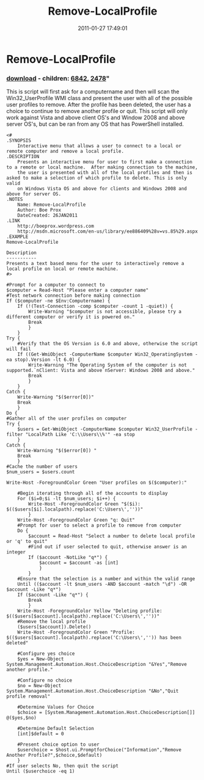 ﻿---
pid:            2477
parent:         0
children:       6842,2478
poster:         Boe Prox
title:          Remove-LocalProfile
date:           2011-01-27 17:49:01
format:         posh
---

# Remove-LocalProfile

### [download](2477.ps1) - children: [6842](6842.md), [2478](2478.md)"

This is script will first ask for a computername and then will scan the Win32_UserProfile WMI class and present the user with all of the possible user profiles to remove. After the profile has been deleted, the user has a choice to continue to remove another profile or quit. This script will only work against Vista and above client OS's and Window 2008 and above server OS's, but can be ran from any OS that has PowerShell installed.

```posh
<#   
.SYNOPSIS   
    Interactive menu that allows a user to connect to a local or remote computer and remove a local profile. 
.DESCRIPTION 
    Presents an interactive menu for user to first make a connection to a remote or local machine.  After making connection to the machine,  
    the user is presented with all of the local profiles and then is asked to make a selection of which profile to delete. This is only valid 
    on Windows Vista OS and above for clients and Windows 2008 and above for server OS.    
.NOTES   
    Name: Remove-LocalProfile 
    Author: Boe Prox 
    DateCreated: 26JAN2011       
.LINK   
    http://boeprox.wordpress.com
    http://msdn.microsoft.com/en-us/library/ee886409%28v=vs.85%29.aspx 
.EXAMPLE  
Remove-LocalProfile 
 
Description 
----------- 
Presents a text based menu for the user to interactively remove a local profile on local or remote machine.    
#>  
 
#Prompt for a computer to connect to 
$computer = Read-Host "Please enter a computer name" 
#Test network connection before making connection 
If ($computer -ne $Env:Computername) { 
    If (!(Test-Connection -comp $computer -count 1 -quiet)) { 
        Write-Warning "$computer is not accessible, please try a different computer or verify it is powered on." 
        Break 
        } 
    } 
Try {     
    #Verify that the OS Version is 6.0 and above, otherwise the script will fail 
    If ((Get-WmiObject -ComputerName $computer Win32_OperatingSystem -ea stop).Version -lt 6.0) { 
        Write-Warning "The Operating System of the computer is not supported.`nClient: Vista and above`nServer: Windows 2008 and above." 
        Break 
        } 
    } 
Catch { 
    Write-Warning "$($error[0])" 
    Break 
    }     
Do {     
#Gather all of the user profiles on computer 
Try { 
    $users = Get-WmiObject -ComputerName $computer Win32_UserProfile -filter "LocalPath Like 'C:\\Users\\%'" -ea stop 
    } 
Catch { 
    Write-Warning "$($error[0]) " 
    Break 
    }     
#Cache the number of users 
$num_users = $users.count 
 
Write-Host -ForegroundColor Green "User profiles on $($computer):" 
 
    #Begin iterating through all of the accounts to display 
    For ($i=0;$i -lt $num_users; $i++) { 
        Write-Host -ForegroundColor Green "$($i): $(($users[$i].localpath).replace('C:\Users\',''))" 
        } 
    Write-Host -ForegroundColor Green "q: Quit" 
    #Prompt for user to select a profile to remove from computer 
    Do {     
        $account = Read-Host "Select a number to delete local profile or 'q' to quit" 
        #Find out if user selected to quit, otherwise answer is an integer 
        If ($account -NotLike "q*") { 
            $account = $account -as [int] 
            } 
        }         
    #Ensure that the selection is a number and within the valid range 
    Until (($account -lt $num_users -AND $account -match "\d") -OR $account -Like "q*") 
    If ($account -Like "q*") { 
        Break 
        } 
    Write-Host -ForegroundColor Yellow "Deleting profile: $(($users[$account].localpath).replace('C:\Users\',''))" 
    #Remove the local profile 
    ($users[$account]).Delete() 
    Write-Host -ForegroundColor Green "Profile:  $(($users[$account].localpath).replace('C:\Users\','')) has been deleted" 
 
    #Configure yes choice 
    $yes = New-Object System.Management.Automation.Host.ChoiceDescription "&Yes","Remove another profile." 
 
    #Configure no choice 
    $no = New-Object System.Management.Automation.Host.ChoiceDescription "&No","Quit profile removal" 
 
    #Determine Values for Choice 
    $choice = [System.Management.Automation.Host.ChoiceDescription[]] @($yes,$no) 
 
    #Determine Default Selection 
    [int]$default = 0 
 
    #Present choice option to user 
    $userchoice = $host.ui.PromptforChoice("Information","Remove Another Profile?",$choice,$default) 
    } 
#If user selects No, then quit the script     
Until ($userchoice -eq 1)    
```
